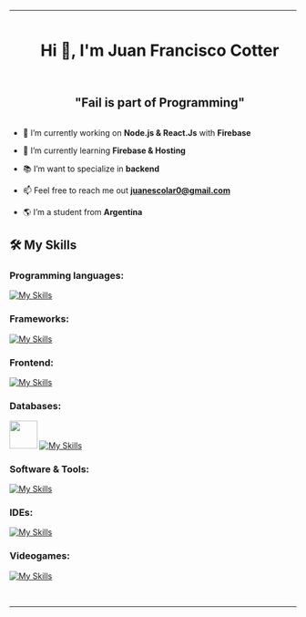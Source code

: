 <hr>
<!--h1 without bottom border-->
<div id="user-content-toc">
  <ul align="center">
    <summary><h1 style="display: inline-block">Hi 👋, I'm Juan Francisco Cotter</h1></summary>
  </ul>
</div>

<!--h2 without bottom border-->
<div id="user-content-toc">
  <ul align="center">
    <summary><h2 style="display: inline-block"> "Fail is part of Programming" </h2></summary>
  </ul>
</div>


<!--Intro start-->
- 🔭 I’m currently working on **Node.js & React.Js** with **Firebase**

- 🌱 I’m currently learning **Firebase & Hosting**

- 📚 I’m want to specialize in **backend**
  
- 📫 Feel free to reach me out **juanescolar0@gmail.com**

- 🌎 I’m a student from **Argentina**
<!--Intro end-->

## 🛠️ My Skills

<h3>Programming languages:</h3>

[![My Skills](https://skillicons.dev/icons?i=php,js,cs,java)](https://skillicons.dev)

<h3>Frameworks:</h3>

[![My Skills](https://skillicons.dev/icons?i=dotnet,nodejs,react,express)](https://skillicons.dev)

<h3>Frontend:</h3>

[![My Skills](https://skillicons.dev/icons?i=html,css,sass)](https://skillicons.dev)

<h3>Databases:</h3>
  
<img src="https://github.com/user-attachments/assets/7b4ecb00-b756-4d47-be2f-8561ce7ec254" width="48.5"> [![My Skills](https://skillicons.dev/icons?i=mysql,mongodb,firebase)](https://skillicons.dev)

<h3>Software & Tools:</h3>

[![My Skills](https://skillicons.dev/icons?i=github,git,npm,postman)](https://skillicons.dev)

<h3>IDEs:</h3>

[![My Skills](https://skillicons.dev/icons?i=visualstudio,vscode,arduino)](https://skillicons.dev)

<h3>Videogames:</h3>

[![My Skills](https://skillicons.dev/icons?i=unity,blender)](https://skillicons.dev)
 
<br> 
<hr>
